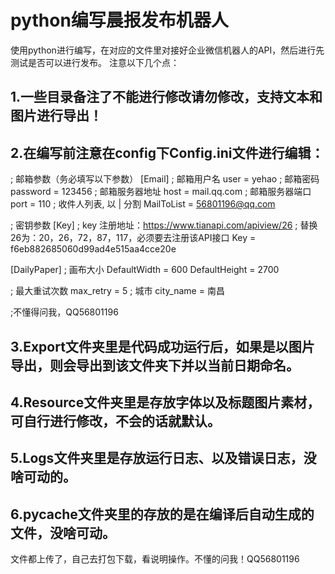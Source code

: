 # python编写晨报发布机器人
使用python进行编写，在对应的文件里对接好企业微信机器人的API，然后进行先测试是否可以进行发布。
注意以下几个点：
## 1.一些目录备注了不能进行修改请勿修改，支持文本和图片进行导出！
## 2.在编写前注意在config下Config.ini文件进行编辑：
; 邮箱参数（务必填写以下参数）
[Email]
; 邮箱用户名
user = yehao
; 邮箱密码
password = 123456
; 邮箱服务器地址
host = mail.qq.com
; 邮箱服务器端口
port = 110
; 收件人列表, 以 | 分割
MailToList = 56801196@qq.com

; 密钥参数
[Key]
; key 注册地址：https://www.tianapi.com/apiview/26
; 替换26为：20，26，72，87，117，必须要去注册该API接口
Key = f6eb882685060d99ad4e515aa4cce20e

[DailyPaper]
; 画布大小
DefaultWidth = 600
DefaultHeight = 2700

; 最大重试次数
max_retry = 5
; 城市
city_name = 南昌

;不懂得问我，QQ56801196

## 3.Export文件夹里是代码成功运行后，如果是以图片导出，则会导出到该文件夹下并以当前日期命名。
## 4.Resource文件夹里是存放字体以及标题图片素材，可自行进行修改，不会的话就默认。
## 5.Logs文件夹里是存放运行日志、以及错误日志，没啥可动的。
## 6.pycache文件夹里的存放的是在编译后自动生成的文件，没啥可动。


文件都上传了，自己去打包下载，看说明操作。不懂的问我！QQ56801196
